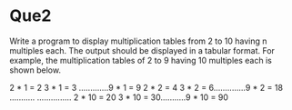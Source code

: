 # Que2

Write a program to display multiplication tables from 2 to 10 having n multiples each. The output should be displayed in a tabular format. For example, the multiplication tables of 2 to 9 having 10 multiples each is shown below.

2 * 1 = 2	3 * 1 = 3 .............9 *  1 = 9
2 * 2 = 4	3 * 2 = 6..............9 * 2 = 18
...........	...............
2 * 10 = 20	3 * 10 = 30...........9 * 10 = 90
